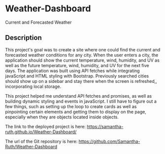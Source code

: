 # Weather-Dashboard
Current and Forecasted Weather

## Description

This project's goal was to create a site where one could find the current and forecasted weather conditions for any city.  When the user enters a city, the application should show the current temperature, wind, humidity, and UV as well as the future temperature, wind, humidity, and UV for the next five days. The application was built using API fetches while integrating javaScript and HTML styling with Bootstrap. Previously searched cities should show up on a sidebar and stay there when the screen is refreshed,, incorporating local storage.  






This project helped me understand API fetches and promises, as well as building dynamic styling and events in javaScript.  I still have to figure out a few things, such as setting up the loop to create cards as well as pinpointing certain elements and getting them to display on the page, especially when they are objects located inside objects. 


The link to the deployed project is here: https://samantha-ruth.github.io/Weather-Dashboard/

The url of the Git repository is here: https://github.com/Samantha-Ruth/Weather-Dashboard

